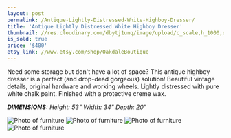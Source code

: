 ```yaml
---
layout: post
permalink: /Antique-Lightly-Distressed-White-Highboy-Dresser/
title: 'Antique Lightly Distressed White Highboy Dresser'
thumbnail: //res.cloudinary.com/dbytj1unq/image/upload/c_scale,h_1000,q_80,w_1000/v1429062168/Oakdale-Boutique/Posts/2015-01-08-Antique-Lightly-Distressed-White-Highboy-Dresser/Thumbnail8.jpg
is_sold: true
price: '$400'
etsy_link: //www.etsy.com/shop/OakdaleBoutique
---
```


Need some storage but don't have a lot of space? This antique highboy dresser is a perfect (and drop-dead gorgeous) solution! Beautiful vintage details, original hardware and working wheels. Lightly distressed with pure white chalk paint. Finished with a protective creme wax. 

_**DIMENSIONS:** Height: 53" Width: 34" Depth: 20"_

![Photo of furniture][image1]
![Photo of furniture][image2]
![Photo of furniture][image3]
![Photo of furniture][image4]

<!-- Images -->
[image1]: //res.cloudinary.com/dbytj1unq/image/upload/c_limit,q_80,w_2000/v1429062185/Oakdale-Boutique/Posts/2015-01-08-Antique-Lightly-Distressed-White-Highboy-Dresser/IMG_8348.jpg

[image2]: //res.cloudinary.com/dbytj1unq/image/upload/c_limit,q_8,w_2000/v1429062183/Oakdale-Boutique/Posts/2015-01-08-Antique-Lightly-Distressed-White-Highboy-Dresser/IMG_8357.jpg

[image3]: //res.cloudinary.com/dbytj1unq/image/upload/c_limit,q_80,w_2000/v1429062176/Oakdale-Boutique/Posts/2015-01-08-Antique-Lightly-Distressed-White-Highboy-Dresser/IMG_8359.jpg

[image4]: //res.cloudinary.com/dbytj1unq/image/upload/c_limit,q_80,w_2000/v1429062178/Oakdale-Boutique/Posts/2015-01-08-Antique-Lightly-Distressed-White-Highboy-Dresser/IMG_8364.jpg
